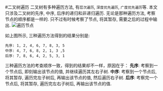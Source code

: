 #二叉树遍历
二叉树有多种遍历方法, 有`层次遍历`, `深度优先遍历`, `广度优先遍历`等.
本文只涉及二叉树的先序, 中序, 后序的递归和非递归遍历. 无论是那种遍历方法, 考察节点的顺序都是一样的. 只不过有时候考察了节点, 将其暂存, 需要之后的过程中输出.
![遍历节点](https://ws4.sinaimg.cn/large/006tNc79gy1fr4rs22rzqj30jg0aztaa.jpg)

如上图所示, 三种遍历方法得到的结果分别是:

```
先序: 1, 2, 4, 6, 7, 8, 3, 5
中序: 4, 7, 6, 8, 2, 1, 3 ,5
后序: 7, 8, 6, 4, 2, 5, 3, 1 
```

三种遍历方法的考查顺序一致，得到的结果却不一样，原因在于：
**先序**: 考察到一个节点后, 即刻输出该节点的值, 并继续遍历其左右子树.
**中序**: 考察到一个节点后, 将其暂存, 遍历完左子树后, 再输出该节点的值, 然后遍历右子树.
**后序**: 考察完一个节点后, 将其暂存, 遍历完左右子树后, 再输出该节点的值.

